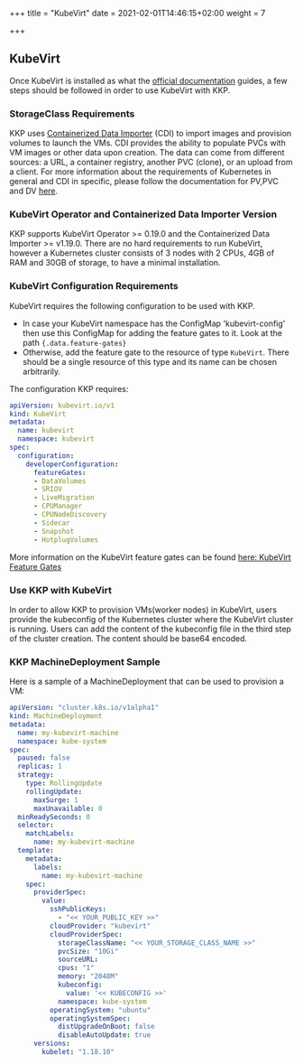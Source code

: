 +++
title = "KubeVirt"
date = 2021-02-01T14:46:15+02:00
weight = 7

+++

## KubeVirt
Once KubeVirt is installed as what the [official documentation](https://kubevirt.io/quickstart_cloud/) guides, a few
steps should be followed in order to use KubeVirt with KKP.

### StorageClass Requirements
KKP uses [Containerized Data Importer](https://github.com/kubevirt/containerized-data-importer) (CDI) to import images and
provision volumes to launch the VMs. CDI provides the ability to populate PVCs with VM images or other data upon creation.
The data can come from different sources: a URL, a container registry, another PVC (clone), or an upload from a client.
For more information about the requirements of Kubernetes in general and CDI in specific, please follow the documentation
for PV,PVC and DV [here](https://github.com/kubevirt/containerized-data-importer/blob/master/doc/basic_pv_pvc_dv.md).

### KubeVirt Operator and Containerized Data Importer Version
KKP supports KubeVirt Operator >= 0.19.0 and the Containerized Data Importer >= v1.19.0. There are no hard requirements
to run KubeVirt, however a Kubernetes cluster consists of 3 nodes with 2 CPUs, 4GB of RAM and 30GB of storage, to have a
minimal installation.

### KubeVirt Configuration Requirements
KubeVirt requires the following configuration to be used with KKP.
- In case your KubeVirt namespace has the ConfigMap 'kubevirt-config' then use this ConfigMap for adding the feature gates to it. Look at the path `{.data.feature-gates}`
- Otherwise, add the feature gate to the resource of type `KubeVirt`. There should be a single resource of this type and its name can be chosen arbitrarily.

The configuration KKP requires:
```yaml
apiVersion: kubevirt.io/v1
kind: KubeVirt
metadata:
  name: kubevirt
  namespace: kubevirt
spec:
  configuration:
    developerConfiguration:
      featureGates:
      - DataVolumes
      - SRIOV
      - LiveMigration
      - CPUManager
      - CPUNodeDiscovery
      - Sidecar
      - Snapshot
      - HotplugVolumes
```

More information on the KubeVirt feature gates can be found [here: KubeVirt Feature Gates](https://kubevirt.io/user-guide/operations/activating_feature_gates/#how-to-activate-a-feature-gate)

### Use KKP with KubeVirt
In order to allow KKP to provision VMs(worker nodes) in KubeVirt, users provide the kubeconfig of the Kubernetes cluster
where the KubeVirt cluster is running. Users can add the content of the kubeconfig file in the third step of the cluster
creation. The content should be base64 encoded.

### KKP MachineDeployment Sample
Here is a sample of a MachineDeployment that can be used to provision a VM:

```yaml
apiVersion: "cluster.k8s.io/v1alpha1"
kind: MachineDeployment
metadata:
  name: my-kubevirt-machine
  namespace: kube-system
spec:
  paused: false
  replicas: 1
  strategy:
    type: RollingUpdate
    rollingUpdate:
      maxSurge: 1
      maxUnavailable: 0
  minReadySeconds: 0
  selector:
    matchLabels:
      name: my-kubevirt-machine
  template:
    metadata:
      labels:
        name: my-kubevirt-machine
    spec:
      providerSpec:
        value:
          sshPublicKeys:
            - "<< YOUR_PUBLIC_KEY >>"
          cloudProvider: "kubevirt"
          cloudProviderSpec:
            storageClassName: "<< YOUR_STORAGE_CLASS_NAME >>"
            pvcSize: "10Gi"
            sourceURL:
            cpus: "1"
            memory: "2048M"
            kubeconfig:
              value: '<< KUBECONFIG >>'
            namespace: kube-system
          operatingSystem: "ubuntu"
          operatingSystemSpec:
            distUpgradeOnBoot: false
            disableAutoUpdate: true
      versions:
        kubelet: "1.18.10"
```

